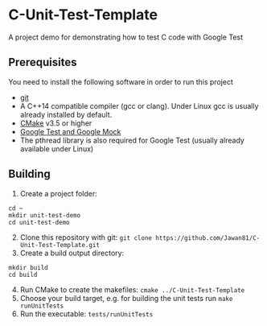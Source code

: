 # C-Unit-Test-Template
A project demo for demonstrating how to test C code with Google Test

## Prerequisites

You need to install the following software in order to run this project

- [git](https://git-scm.com/)
- A C++14 compatible compiler (gcc or clang). Under Linux gcc is usually already installed by default.
- [CMake](https://cmake.org/) v3.5 or higher
- [Google Test and Google Mock](https://github.com/google/googletest)
- The pthread library is also required for Google Test (usually already available under Linux)


## Building

1. Create a project folder: 

```
cd ~
mkdir unit-test-demo
cd unit-test-demo
```

2. Clone this repository with git: `git clone https://github.com/Jawan81/C-Unit-Test-Template.git`
3. Create a build output directory:


```
mkdir build
cd build
```

4. Run CMake to create the makefiles: `cmake ../C-Unit-Test-Template`
5. Choose your build target, e.g. for building the unit tests run `make runUnitTests`
6. Run the executable: `tests/runUnitTests`
